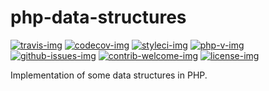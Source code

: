 php-data-structures
===================

[travis-img]: https://img.shields.io/travis/hschulz/php-config-manager.svg?style=flat-square
[codecov-img]: https://img.shields.io/codecov/c/github/hschulz/php-config-manager.svg?style=flat-square
[php-v-img]: https://img.shields.io/packagist/php-v/hschulz/php-config-manager?style=flat-square
[github-issues-img]: https://img.shields.io/github/issues/hschulz/php-config-manager.svg?style=flat-square
[contrib-welcome-img]: https://img.shields.io/badge/contributions-welcome-blue.svg?style=flat-square
[license-img]: https://img.shields.io/github/license/hschulz/php-config-manager.svg?style=flat-square
[styleci-img]: https://styleci.io/repos/130553513/shield

[![travis-img]](https://travis-ci.com/github/hschulz/php-config-manager)
[![codecov-img]](https://codecov.io/gh/hschulz/php-config-manager)
[![styleci-img]](https://github.styleci.io/repos/130553513)
[![php-v-img]](https://packagist.org/packages/hschulz/php-config-manager)
[![github-issues-img]](https://github.com/hschulz/php-config-manager/issues)
[![contrib-welcome-img]](https://github.com/hschulz/php-config-manager/blob/master/CONTRIBUTING.md)
[![license-img]](https://github.com/hschulz/php-config-manager/blob/master/LICENSE)

Implementation of some data structures in PHP.
